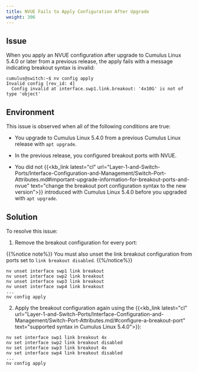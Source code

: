 ```yaml
---
title: NVUE Fails to Apply Configuration After Upgrade
weight: 306
---
```


## Issue

When you apply an NVUE configuration after upgrade to Cumulus Linux 5.4.0 or later from a previous release, the apply fails with a message indicating breakout syntax is invalid:

```
cumulus@switch:~$ nv config apply
Invalid config [rev_id: 4]
  Config invalid at interface.swp1.link.breakout: '4x10G' is not of type 'object'
```

## Environment

This issue is observed when all of the following conditions are true:

- You upgrade to Cumulus Linux 5.4.0 from a previous Cumulus Linux release with `apt upgrade`.

- In the previous release, you configured breakout ports with NVUE.

- You did not {{<kb_link latest="cl" url="Layer-1-and-Switch-Ports/Interface-Configuration-and-Management/Switch-Port-Attributes.md#important-upgrade-information-for-breakout-ports-and-nvue" text="change the breakout port configuration syntax to the new version">}} introduced with Cumulus Linux 5.4.0 before you upgraded with `apt upgrade`.

## Solution

To resolve this issue:

1. Remove the breakout configuration for every port:

{{%notice note%}}
You must also unset the link breakout configuration from ports set to `link breakout disabled`.
{{%/notice%}}

```
nv unset interface swp1 link breakout
nv unset interface swp2 link breakout
nv unset interface swp3 link breakout
nv unset interface swp4 link breakout
...
nv config apply
```

2. Apply the breakout configuration again using the {{<kb_link latest="cl" url="Layer-1-and-Switch-Ports/Interface-Configuration-and-Management/Switch-Port-Attributes.md/#configure-a-breakout-port" text="supported syntax in Cumulus Linux 5.4.0">}}:

```
nv set interface swp1 link breakout 4x
nv set interface swp2 link breakout disabled
nv set interface swp3 link breakout 4x
nv set interface swp4 link breakout disabled
...
nv config apply
```